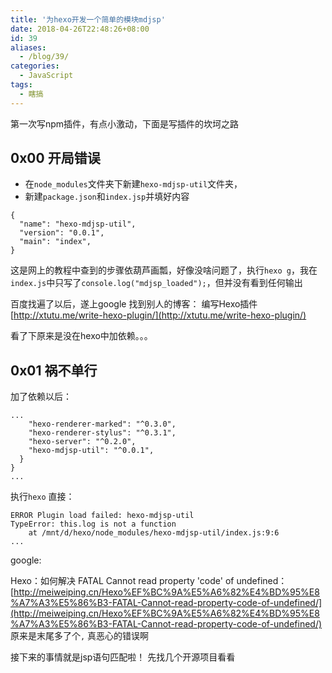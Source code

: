 ```yaml
---
title: '为hexo开发一个简单的模块mdjsp'
date: 2018-04-26T22:48:26+08:00
id: 39
aliases:
  - /blog/39/
categories:
  - JavaScript
tags:
  - 瞎搞
---
```


第一次写npm插件，有点小激动，下面是写插件的坎坷之路

## 0x00 开局错误
- 在`node_modules`文件夹下新建`hexo-mdjsp-util`文件夹，
- 新建`package.json`和`index.jsp`并填好内容
```
{
  "name": "hexo-mdjsp-util",
  "version": "0.0.1",
  "main": "index",
}
```
这是网上的教程中查到的步骤依葫芦画瓢，好像没啥问题了，执行`hexo g`，我在`index.js`中只写了`console.log("mdjsp_loaded");`，但并没有看到任何输出

百度找遍了以后，遂上google
找到别人的博客：
编写Hexo插件
[http://xtutu.me/write-hexo-plugin/](http://xtutu.me/write-hexo-plugin/)

看了下原来是没在hexo中加依赖。。。


## 0x01 祸不单行
加了依赖以后：
```
...
    "hexo-renderer-marked": "^0.3.0",
    "hexo-renderer-stylus": "^0.3.1",
    "hexo-server": "^0.2.0",
    "hexo-mdjsp-util": "^0.0.1",
  }
}
...
```
执行`hexo`
直接：
```
ERROR Plugin load failed: hexo-mdjsp-util
TypeError: this.log is not a function
    at /mnt/d/hexo/node_modules/hexo-mdjsp-util/index.js:9:6
...
```
google:

Hexo：如何解决 FATAL Cannot read property 'code' of undefined：
[http://meiweiping.cn/Hexo%EF%BC%9A%E5%A6%82%E4%BD%95%E8%A7%A3%E5%86%B3-FATAL-Cannot-read-property-code-of-undefined/](http://meiweiping.cn/Hexo%EF%BC%9A%E5%A6%82%E4%BD%95%E8%A7%A3%E5%86%B3-FATAL-Cannot-read-property-code-of-undefined/)
原来是末尾多了个`,`
真恶心的错误啊


接下来的事情就是jsp语句匹配啦！
先找几个开源项目看看


